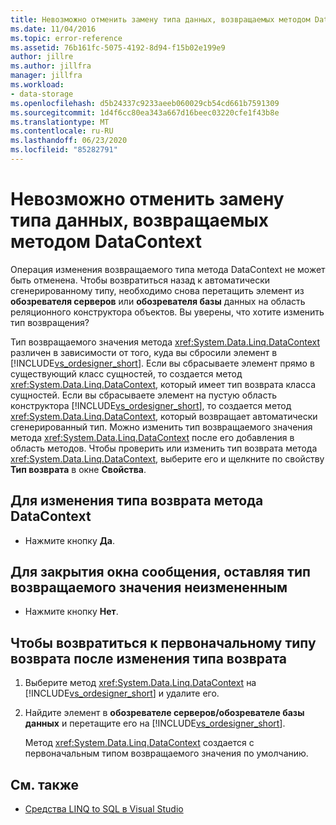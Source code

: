 ```yaml
---
title: Невозможно отменить замену типа данных, возвращаемых методом DataContext
ms.date: 11/04/2016
ms.topic: error-reference
ms.assetid: 76b161fc-5075-4192-8d94-f15b02e199e9
author: jillre
ms.author: jillfra
manager: jillfra
ms.workload:
- data-storage
ms.openlocfilehash: d5b24337c9233aeeb060029cb54cd661b7591309
ms.sourcegitcommit: 1d4f6cc80ea343a667d16beec03220cfe1f43b8e
ms.translationtype: MT
ms.contentlocale: ru-RU
ms.lasthandoff: 06/23/2020
ms.locfileid: "85282791"
---
```

# <a name="changing-the-return-type-of-a-datacontext-method-cannot-be-undone"></a>Невозможно отменить замену типа данных, возвращаемых методом DataContext

Операция изменения возвращаемого типа метода DataContext не может быть отменена. Чтобы возвратиться назад к автоматически сгенерированному типу, необходимо снова перетащить элемент из **обозревателя серверов** или **обозревателя базы** данных на область реляционного конструктора объектов. Вы уверены, что хотите изменить тип возвращения?

Тип возвращаемого значения метода <xref:System.Data.Linq.DataContext> различен в зависимости от того, куда вы сбросили элемент в [!INCLUDE[vs_ordesigner_short](../data-tools/includes/vs_ordesigner_short_md.md)]. Если вы сбрасываете элемент прямо в существующий класс сущностей, то создается метод <xref:System.Data.Linq.DataContext>, который имеет тип возврата класса сущностей. Если вы сбрасываете элемент на пустую область конструктора [!INCLUDE[vs_ordesigner_short](../data-tools/includes/vs_ordesigner_short_md.md)], то создается метод <xref:System.Data.Linq.DataContext>, который возвращает автоматически сгенерированный тип. Можно изменить тип возвращаемого значения метода <xref:System.Data.Linq.DataContext> после его добавления в область методов. Чтобы проверить или изменить тип возврата метода <xref:System.Data.Linq.DataContext>, выберите его и щелкните по свойству **Тип возврата** в окне **Свойства**.

## <a name="to-change-the-return-type-of-a-datacontext"></a>Для изменения типа возврата метода DataContext

- Нажмите кнопку **Да**.

## <a name="to-exit-the-message-box-and-leave-the-return-type-unchanged"></a>Для закрытия окна сообщения, оставляя тип возвращаемого значения неизмененным

- Нажмите кнопку **Нет**.

## <a name="to-revert-to-the-original-return-type-after-changing-the-return-type"></a>Чтобы возвратиться к первоначальному типу возврата после изменения типа возврата

1. Выберите метод <xref:System.Data.Linq.DataContext> на [!INCLUDE[vs_ordesigner_short](../data-tools/includes/vs_ordesigner_short_md.md)] и удалите его.

2. Найдите элемент в **обозревателе серверов/обозревателе базы данных** и перетащите его на [!INCLUDE[vs_ordesigner_short](../data-tools/includes/vs_ordesigner_short_md.md)].

    Метод <xref:System.Data.Linq.DataContext> создается с первоначальным типом возвращаемого значения по умолчанию.

## <a name="see-also"></a>См. также

- [Средства LINQ to SQL в Visual Studio](../data-tools/linq-to-sql-tools-in-visual-studio2.md)